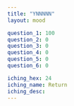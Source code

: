 ```yaml
---
title: "YNNNNN"
layout: mood

question_1: 100
question_2: 0
question_3: 0
question_4: 0
question_5: 0
question_6: 0

iching_hex: 24
iching_name: Return
iching_desc: 
---
```

